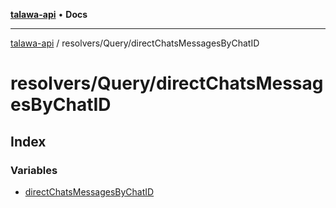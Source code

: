 [**talawa-api**](../../../README.md) • **Docs**

***

[talawa-api](../../../modules.md) / resolvers/Query/directChatsMessagesByChatID

# resolvers/Query/directChatsMessagesByChatID

## Index

### Variables

- [directChatsMessagesByChatID](variables/directChatsMessagesByChatID.md)
